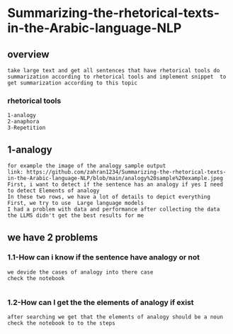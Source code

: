 # Summarizing-the-rhetorical-texts-in-the-Arabic-language-NLP
## overview 
```
take large text and get all sentences that have rhetorical tools do summarization according to rhetorical tools and implement snippet  to get summarization according to this topic
```
### rhetorical tools
```
1-analogy
2-anaphora
3-Repetition

```
## 1-analogy
```
for example the image of the analogy sample output
link: https://github.com/zahran1234/Summarizing-the-rhetorical-texts-in-the-Arabic-language-NLP/blob/main/analogy%20sample%20example.jpeg
First, i want to detect if the sentence has an analogy if yes I need to detect Elements of analogy 
In these two rows, we have a lot of details to depict everything 
First, we try to use  Large language models 
I had a problem with data and performance after collecting the data the LLMS didn't get the best results for me 

```
## we have 2 problems
### 1.1-How can i know if the sentence have analogy or not
```
we devide the cases of analogy into there case
check the notebook


```
### 1.2-How can I get the the elements of analogy if exist
```
after searching we get that the elements of analogy should be a noun
check the notebook to to the steps 
```









                                                  

